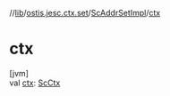 //[lib](../../../index.md)/[ostis.jesc.ctx.set](../index.md)/[ScAddrSetImpl](index.md)/[ctx](ctx.md)

# ctx

[jvm]\
val [ctx](ctx.md): [ScCtx](../../ostis.jesc.ctx/-sc-ctx/index.md)
